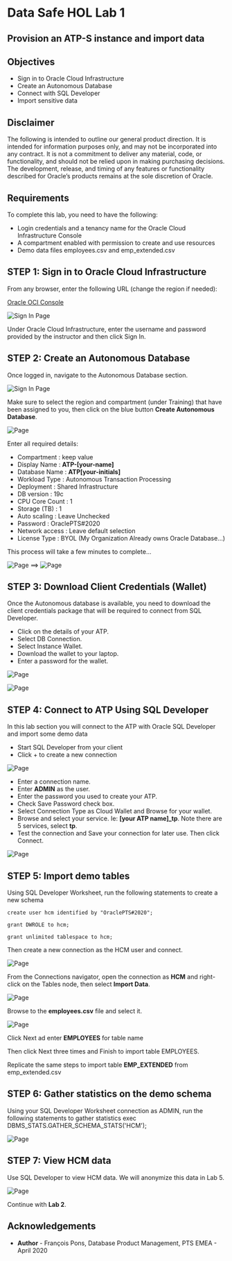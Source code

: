 #  Data Safe HOL Lab 1

## Provision an ATP-S instance and import data

## Objectives


* Sign in to Oracle Cloud Infrastructure
* Create an Autonomous Database
* Connect with SQL Developer
* Import sensitive data

## Disclaimer ##
The following is intended to outline our general product direction. It is intended for information purposes only, and may not be incorporated into any contract. It is not a commitment to deliver any material, code, or functionality, and should not be relied upon in making purchasing decisions. The development, release, and timing of any features or functionality described for Oracle’s products remains at the sole discretion of Oracle.

## Requirements ##

To complete this lab, you need to have the following:

* Login credentials and a tenancy name for the Oracle Cloud Infrastructure Console
* A compartment enabled with permission to create and use resources
* Demo data files employees.csv and emp_extended.csv

## STEP 1: Sign in to Oracle Cloud Infrastructure

From any browser, enter the following URL (change the region if needed):

[Oracle OCI Console](https://console.us-phoenix-1.oraclecloud.com/a/tenancy)


![Sign In Page](./images/img01.png " ")


Under Oracle Cloud Infrastructure, enter the username and password provided by the instructor and then click Sign In.

## STEP 2: Create an Autonomous Database

Once logged in, navigate to the Autonomous Database section.

![Sign In Page](./images/img02.png " ")



Make sure to select the region and compartment (under Training) that have been assigned to you, then click on the blue button **Create Autonomous Database**.

![Page](./images/img03.png " ")

Enter all required details:

* Compartment :	keep value
* Display Name :	**ATP-[your-name]**
* Database Name	:	**ATP[your-initials]**
* Workload Type	:	Autonomous Transaction Processing
* Deployment :	Shared Infrastructure
* DB version : 19c
* CPU Core Count :	1
* Storage (TB) : 1
* Auto scaling : Leave Unchecked
* Password :	OraclePTS#2020
* Network access : Leave default selection
* License Type : BYOL (My Organization Already owns Oracle Database…)


This process will take a few minutes to complete…


![Page](./images/img04.png " ")  ==>
![Page](./images/img05.png " ")



## STEP 3: Download Client Credentials (Wallet)

Once the Autonomous database is available, you need to download the client credentials package that will be required to connect from SQL Developer.
* Click on the details of your ATP.
* Select DB Connection.
* Select Instance Wallet.
* Download the wallet to your laptop.
* Enter a password for the wallet.


![Page](./images/img06.png " ")

![Page](./images/img07.png " ")

## STEP 4: Connect to ATP Using SQL Developer

In this lab section you will connect to the ATP with Oracle SQL Developer and import some demo data

* Start SQL Developer from your client
* Click + to create a new connection


![Page](./images/img08.png " ")

* Enter a connection name.
* Enter **ADMIN** as the user.
* Enter the password you used to create your ATP.
* Check Save Password check box.
* Select Connection Type as Cloud Wallet and Browse for your wallet.
* Browse and select your service. Ie: **[your ATP name]_tp**.  Note there are 5 services, select **tp**.
* Test the connection and Save your connection for later use.  Then click Connect.


![Page](./images/img09.png " ")

## STEP 5: Import demo tables

Using SQL Developer Worksheet, run the following statements to create a new schema



`create user hcm identified by "OraclePTS#2020";`

`grant DWROLE to hcm;`

`grant unlimited tablespace to hcm;`

Then create a new connection as the HCM user and connect.


![Page](./images/img10.png " ")

From the Connections navigator, open the connection as **HCM** and right-click on the Tables node, then select **Import Data**.

![Page](./images/img11.png " ")

Browse to the **employees.csv** file and select it.

![Page](./images/img12.png " ")

Click Next ad enter **EMPLOYEES** for table name

Then click Next three times and Finish to import table EMPLOYEES.

Replicate the same steps to import table **EMP_EXTENDED** from emp_extended.csv


## STEP 6: Gather statistics on the demo schema

Using your SQL Developer Worksheet connection as ADMIN, run the following statements to gather statistics
exec DBMS_STATS.GATHER_SCHEMA_STATS('HCM');


![Page](./images/img13.png " ")

## STEP 7: View HCM data

Use SQL Developer to view HCM data. We will anonymize this data in Lab 5.


![Page](./images/img14.png " ")

Continue with **Lab 2**.

## Acknowledgements ##

- **Author** - François Pons, Database Product Management, PTS EMEA - April 2020
